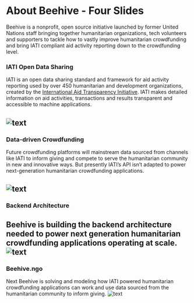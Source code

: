# About Beehive - Four Slides
Beehive is a nonprofit, open source initiative launched by former United Nations staff bringing together humanitarian organizations, tech volunteers and supporters to tackle how to vastly improve humanitarian crowdfunding and bring IATI compliant aid activity reporting down to the crowdfunding level.
### IATI Open Data Sharing
IATI is an open data sharing standard and framework for aid activity reporting used by over 450 humanitarian and development organizations, created by the [International Aid Transparency Initiative](http://iatistandard.org). IATI makes detailed information on aid activities, transactions and results transparent and accessible to machine applications.

![text](https://github.com/BeehiveNGO/Auxiliary/blob/master/slide1c.png)
---
### Data-driven Crowdfunding
Future crowdfunding platforms will mainstream data sourced from channels like IATI to inform giving and compete to serve the humanitarian community in new and innovative ways. But presently IATI’s API isn’t adapted to power next-generation humanitarian crowdfunding applications.

![text](https://github.com/BeehiveNGO/Auxiliary/blob/master/slide2c.png)
---
### Backend Architecture
Beehive is building the backend architecture needed to power next generation humanitarian crowdfunding applications operating at scale.
![text](https://github.com/BeehiveNGO/Auxiliary/blob/master/slide3c.png)
---
### Beehive.ngo
Next Beehive is solving and modeling how IATI powered humanitarian crowdfunding applications can work and use data sourced from the humanitarian community to inform giving.
![text](https://github.com/BeehiveNGO/Auxiliary/blob/master/slide6c.png)


